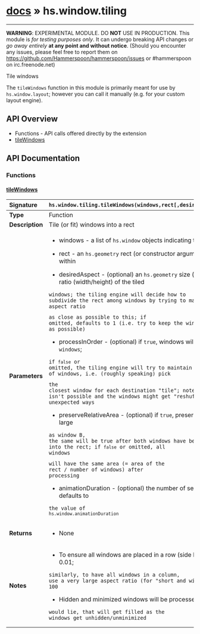# [docs](index.md) » hs.window.tiling
---

**WARNING**: EXPERIMENTAL MODULE. DO **NOT** USE IN PRODUCTION.
This module is *for testing purposes only*. It can undergo breaking API changes or *go away entirely* **at any point and without notice**.
(Should you encounter any issues, please feel free to report them on https://github.com/Hammerspoon/hammerspoon/issues
or #hammerspoon on irc.freenode.net)

Tile windows

The `tileWindows` function in this module is primarily meant for use by `hs.window.layout`; however you can call it manually
(e.g. for your custom layout engine).

## API Overview
* Functions - API calls offered directly by the extension
 * [tileWindows](#tilewindows)

## API Documentation

### Functions

#### [tileWindows](#tilewindows)
| <span style="float: left;">**Signature**</span> | <span style="float: left;">`hs.window.tiling.tileWindows(windows,rect[,desiredAspect[,processInOrder[,preserveRelativeArea[,animationDuration]]]])` </span>                                                          |
| -----------------------------------------------------|---------------------------------------------------------------------------------------------------------|
| **Type**                                             | Function                                                                                         |
| **Description**                                      | Tile (or fit) windows into a rect                                                                                         |
| **Parameters**                                       | <ul><li>windows - a list of <code>hs.window</code> objects indicating the windows to tile or fit</li></ul><ul><li>rect - an <code>hs.geometry</code> rect (or constructor argument), indicating the desired onscreen region that the windows will be tiled within</li></ul><ul><li>desiredAspect - (optional) an <code>hs.geometry</code> size (or constructor argument) or a number, indicating the desired optimal aspect ratio (width/height) of the tiled</li></ul><pre><code>windows; the tiling engine will decide how to subdivide the rect among windows by trying to maintain every window's aspect ratio</code></pre><pre><code>as close as possible to this; if omitted, defaults to 1 (i.e. try to keep the windows as close to square as possible)</code></pre><ul><li>processInOrder - (optional) if <code>true</code>, windows will be placed left-to-right and top-to-bottom following the list order in <code>windows</code>;</li></ul><pre><code>if `false` or omitted, the tiling engine will try to maintain the spatial distribution of windows, i.e. (roughly speaking) pick</code></pre><pre><code>the closest window for each destination "tile"; note that in some cases this isn't possible and the windows might get "reshuffled" around in unexpected ways</code></pre><ul><li>preserveRelativeArea - (optional) if <code>true</code>, preserve the relative area among windows; that is, if window A is currently twice as large</li></ul><pre><code>as window B, the same will be true after both windows have been processed and placed into the rect; if `false` or omitted, all windows</code></pre><pre><code>will have the same area (= area of the rect / number of windows) after processing</code></pre><ul><li>animationDuration - (optional) the number of seconds to animate the move/resize operations of the windows; if omitted, defaults to</li></ul><pre><code>the value of `hs.window.animationDuration`</code></pre>   |
| **Returns**                                          | <ul><li>None</li></ul>            |
| **Notes**                                            | <ul><li>To ensure all windows are placed in a row (side by side), use a very small aspect ratio (for "tall and narrow" windows) like 0.01;</li></ul><pre><code>similarly, to have all windows in a column, use a very large aspect ratio (for "short and wide") like 100</code></pre><ul><li>Hidden and minimized windows will be processed as well: the rect will have "gaps" where the invisible windows</li></ul><pre><code>would lie, that will get filled as the windows get unhidden/unminimized</code></pre>                 |

